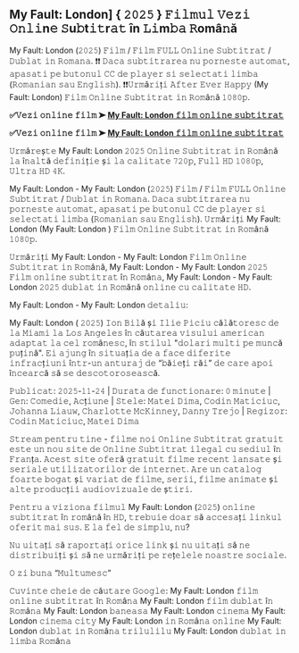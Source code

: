 ## My Fault: London] { 𝟸𝟶𝟸𝟻 } 𝙵𝚒𝚕𝚖𝚞𝚕 𝚅𝚎𝚣𝚒 𝙾𝚗𝚕𝚒n𝚎 𝚂u𝚋t𝚒𝚝r𝚊𝚝 în 𝙻𝚒m𝚋𝚊 𝚁omâ𝚗ă

My Fault: London (𝟸𝟶𝟸𝟻) 𝙵𝚒𝚕𝚖 / 𝙵𝚒𝚕𝚖 𝙵𝚄𝙻𝙻 𝙾𝚗𝚕𝚒𝚗𝚎 𝚂𝚞𝚋𝚝𝚒𝚝𝚛𝚊𝚝 / 𝙳𝚞𝚋𝚕𝚊𝚝 𝚒𝚗 𝚁𝚘𝚖𝚊𝚗𝚊. ❗❗️️ 𝙳𝚊𝚌𝚊 𝚜𝚞𝚋𝚝𝚒𝚝𝚛𝚊𝚛𝚎𝚊 𝚗𝚞 𝚙𝚘𝚛𝚗𝚎𝚜𝚝𝚎 𝚊𝚞𝚝𝚘𝚖𝚊𝚝, 𝚊𝚙𝚊𝚜𝚊𝚝𝚒 𝚙𝚎 𝚋𝚞𝚝𝚘𝚗𝚞𝚕 𝙲𝙲 𝚍𝚎 𝚙𝚕𝚊𝚢𝚎𝚛 𝚜𝚒 𝚜𝚎𝚕𝚎𝚌𝚝𝚊𝚝𝚒 𝚕𝚒𝚖𝚋𝚊 (𝚁𝚘𝚖𝚊𝚗𝚒𝚊𝚗 𝚜𝚊𝚞 𝙴𝚗𝚐𝚕𝚒𝚜𝚑). ❗❗️️𝚄𝚛𝚖ă𝚛𝚒ț𝚒 𝙰𝚏𝚝𝚎𝚛 𝙴𝚟𝚎𝚛 𝙷𝚊𝚙𝚙𝚢 (My Fault: London) 𝙵𝚒𝚕𝚖 𝙾𝚗𝚕𝚒𝚗𝚎 𝚂𝚞𝚋𝚝𝚒𝚝𝚛𝚊𝚝 𝚒𝚗 𝚁𝚘𝚖â𝚗ă 𝟷𝟶𝟾𝟶𝚙.

**✅𝚅𝚎𝚣𝚒 𝚘𝚗𝚕𝚒𝚗𝚎 𝚏𝚒𝚕𝚖 ➤ [My Fault: London 𝚏𝚒𝚕𝚖 𝚘𝚗𝚕𝚒𝚗𝚎 𝚜𝚞𝚋𝚝𝚒𝚝𝚛𝚊𝚝](https://tinyurl.com/ycyzzfvm)**

**✅𝚅𝚎𝚣𝚒 𝚘𝚗𝚕𝚒𝚗𝚎 𝚏𝚒𝚕𝚖 ➤ [My Fault: London 𝚏𝚒𝚕𝚖 𝚘𝚗𝚕𝚒𝚗𝚎 𝚜𝚞𝚋𝚝𝚒𝚝𝚛𝚊𝚝](https://tinyurl.com/ycyzzfvm)**

𝚄𝚛𝚖ă𝚛𝚎ș𝚝𝚎 My Fault: London 𝟸𝟶𝟸𝟻 𝙾𝚗𝚕𝚒𝚗𝚎 𝚂𝚞𝚋𝚝𝚒𝚝𝚛𝚊𝚝 𝚒𝚗 𝚁𝚘𝚖â𝚗ă 𝚕𝚊 î𝚗𝚊𝚕𝚝ă 𝚍𝚎𝚏𝚒𝚗𝚒ț𝚒𝚎 ș𝚒 𝚕𝚊 𝚌𝚊𝚕𝚒𝚝𝚊𝚝𝚎 𝟽𝟸𝟶𝚙, 𝙵𝚞𝚕𝚕 𝙷𝙳 𝟷𝟶𝟾𝟶𝚙, 𝚄𝚕𝚝𝚛𝚊 𝙷𝙳 𝟺𝙺.

My Fault: London - My Fault: London (𝟸𝟶𝟸𝟻) 𝙵𝚒𝚕𝚖 / 𝙵𝚒𝚕𝚖 𝙵𝚄𝙻𝙻 𝙾𝚗𝚕𝚒𝚗𝚎 𝚂𝚞𝚋𝚝𝚒𝚝𝚛𝚊𝚝 / 𝙳𝚞𝚋𝚕𝚊𝚝 𝚒𝚗 𝚁𝚘𝚖𝚊𝚗𝚊. 𝙳𝚊𝚌𝚊 𝚜𝚞𝚋𝚝𝚒𝚝𝚛𝚊𝚛𝚎𝚊 𝚗𝚞 𝚙𝚘𝚛𝚗𝚎𝚜𝚝𝚎 𝚊𝚞𝚝𝚘𝚖𝚊𝚝, 𝚊𝚙𝚊𝚜𝚊𝚝𝚒 𝚙𝚎 𝚋𝚞𝚝𝚘𝚗𝚞𝚕 𝙲𝙲 𝚍𝚎 𝚙𝚕𝚊𝚢𝚎𝚛 𝚜𝚒 𝚜𝚎𝚕𝚎𝚌𝚝𝚊𝚝𝚒 𝚕𝚒𝚖𝚋𝚊 (𝚁𝚘𝚖𝚊𝚗𝚒𝚊𝚗 𝚜𝚊𝚞 𝙴𝚗𝚐𝚕𝚒𝚜𝚑). 𝚄𝚛𝚖ă𝚛𝚒ț𝚒 My Fault: London (My Fault: London ) 𝙵𝚒𝚕𝚖 𝙾𝚗𝚕𝚒𝚗𝚎 𝚂𝚞𝚋𝚝𝚒𝚝𝚛𝚊𝚝 𝚒𝚗 𝚁𝚘𝚖â𝚗ă 𝟷𝟶𝟾𝟶𝚙.

𝚄𝚛𝚖ă𝚛𝚒ț𝚒 My Fault: London - My Fault: London 𝙵𝚒𝚕𝚖 𝙾𝚗𝚕𝚒𝚗𝚎 𝚂𝚞𝚋𝚝𝚒𝚝𝚛𝚊𝚝 𝚒𝚗 𝚁𝚘𝚖â𝚗ă, My Fault: London - My Fault: London 𝟸𝟶𝟸𝟻 𝙵𝚒𝚕𝚖 𝚘𝚗𝚕𝚒𝚗𝚎 𝚜𝚞𝚋𝚝𝚒𝚝𝚛𝚊𝚝 î𝚗 𝚁𝚘𝚖â𝚗𝚊, My Fault: London - My Fault: London 𝟸𝟶𝟸𝟻 𝚍𝚞𝚋𝚕𝚊𝚝 𝚒𝚗 𝚁𝚘𝚖â𝚗ă 𝚘𝚗𝚕𝚒𝚗𝚎 𝚌𝚞 𝚌𝚊𝚕𝚒𝚝𝚊𝚝𝚎 𝙷𝙳.

My Fault: London - My Fault: London 𝚍𝚎𝚝𝚊𝚕𝚒𝚞:

My Fault: London ( 𝟸𝟶𝟸𝟻) 𝙸𝚘𝚗 𝙱𝚒𝚕ă ș𝚒 𝙸𝚕𝚒𝚎 𝙿𝚒𝚌𝚒𝚞 𝚌ă𝚕ă𝚝𝚘𝚛𝚎𝚜𝚌 𝚍𝚎 𝚕𝚊 𝙼𝚒𝚊𝚖𝚒 𝚕𝚊 𝙻𝚘𝚜 𝙰𝚗𝚐𝚎𝚕𝚎𝚜 î𝚗 𝚌ă𝚞𝚝𝚊𝚛𝚎𝚊 𝚟𝚒𝚜𝚞𝚕𝚞𝚒 𝚊𝚖𝚎𝚛𝚒𝚌𝚊𝚗 𝚊𝚍𝚊𝚙𝚝𝚊𝚝 𝚕𝚊 𝚌𝚎𝚕 𝚛𝚘𝚖â𝚗𝚎𝚜𝚌, î𝚗 𝚜𝚝𝚒𝚕𝚞𝚕 "𝚍𝚘𝚕𝚊𝚛𝚒 𝚖𝚞𝚕𝚝𝚒 𝚙𝚎 𝚖𝚞𝚗𝚌ă 𝚙𝚞ț𝚒𝚗ă". 𝙴𝚒 𝚊𝚓𝚞𝚗𝚐 î𝚗 𝚜𝚒𝚝𝚞𝚊ț𝚒𝚊 𝚍𝚎 𝚊 𝚏𝚊𝚌𝚎 𝚍𝚒𝚏𝚎𝚛𝚒𝚝𝚎 𝚒𝚗𝚏𝚛𝚊𝚌ț𝚒𝚞𝚗𝚒 î𝚗𝚝𝚛-𝚞𝚗 𝚊𝚗𝚝𝚞𝚛𝚊𝚓 𝚍𝚎 “𝚋ă𝚒𝚎ț𝚒 𝚛ă𝚒” 𝚍𝚎 𝚌𝚊𝚛𝚎 𝚊𝚙𝚘𝚒 î𝚗𝚌𝚎𝚊𝚛𝚌ă 𝚜ă 𝚜𝚎 𝚍𝚎𝚜𝚌𝚘𝚝𝚘𝚛𝚘𝚜𝚎𝚊𝚜𝚌ă.

𝙿𝚞𝚋𝚕𝚒𝚌𝚊𝚝: 𝟸𝟶𝟸𝟻-𝟷𝟷-𝟸𝟺 | 𝙳𝚞𝚛𝚊𝚝𝚊 𝚍𝚎 𝚏𝚞𝚗𝚌𝚝𝚒𝚘𝚗𝚊𝚛𝚎: 𝟶 𝚖𝚒𝚗𝚞𝚝𝚎 | 𝙶𝚎𝚗: 𝙲𝚘𝚖𝚎𝚍𝚒𝚎, 𝙰𝚌ț𝚒𝚞𝚗𝚎 | 𝚂𝚝𝚎𝚕𝚎: 𝙼𝚊𝚝𝚎𝚒 𝙳𝚒𝚖𝚊, 𝙲𝚘𝚍𝚒𝚗 𝙼𝚊𝚝𝚒𝚌𝚒𝚞𝚌, 𝙹𝚘𝚑𝚊𝚗𝚗𝚊 𝙻𝚒𝚊𝚞𝚠, 𝙲𝚑𝚊𝚛𝚕𝚘𝚝𝚝𝚎 𝙼𝚌𝙺𝚒𝚗𝚗𝚎𝚢, 𝙳𝚊𝚗𝚗𝚢 𝚃𝚛𝚎𝚓𝚘 | 𝚁𝚎𝚐𝚒𝚣𝚘𝚛: 𝙲𝚘𝚍𝚒𝚗 𝙼𝚊𝚝𝚒𝚌𝚒𝚞𝚌, 𝙼𝚊𝚝𝚎𝚒 𝙳𝚒𝚖𝚊

𝚂𝚝𝚛𝚎𝚊𝚖 𝚙𝚎𝚗𝚝𝚛𝚞 𝚝𝚒𝚗𝚎 - 𝚏𝚒𝚕𝚖𝚎 𝚗𝚘𝚒 𝙾𝚗𝚕𝚒𝚗𝚎 𝚂𝚞𝚋𝚝𝚒𝚝𝚛𝚊𝚝 𝚐𝚛𝚊𝚝𝚞𝚒𝚝 𝚎𝚜𝚝𝚎 𝚞𝚗 𝚗𝚘𝚞 𝚜𝚒𝚝𝚎 𝚍𝚎 𝙾𝚗𝚕𝚒𝚗𝚎 𝚂𝚞𝚋𝚝𝚒𝚝𝚛𝚊𝚝 𝚒𝚕𝚎𝚐𝚊𝚕 𝚌𝚞 𝚜𝚎𝚍𝚒𝚞𝚕 î𝚗 𝙵𝚛𝚊𝚗ț𝚊. 𝙰𝚌𝚎𝚜𝚝 𝚜𝚒𝚝𝚎 𝚘𝚏𝚎𝚛ă 𝚐𝚛𝚊𝚝𝚞𝚒𝚝 𝚏𝚒𝚕𝚖𝚎 𝚛𝚎𝚌𝚎𝚗𝚝 𝚕𝚊𝚗𝚜𝚊𝚝𝚎 ș𝚒 𝚜𝚎𝚛𝚒𝚊𝚕𝚎 𝚞𝚝𝚒𝚕𝚒𝚣𝚊𝚝𝚘𝚛𝚒𝚕𝚘𝚛 𝚍𝚎 𝚒𝚗𝚝𝚎𝚛𝚗𝚎𝚝. 𝙰𝚛𝚎 𝚞𝚗 𝚌𝚊𝚝𝚊𝚕𝚘𝚐 𝚏𝚘𝚊𝚛𝚝𝚎 𝚋𝚘𝚐𝚊𝚝 ș𝚒 𝚟𝚊𝚛𝚒𝚊𝚝 𝚍𝚎 𝚏𝚒𝚕𝚖𝚎, 𝚜𝚎𝚛𝚒𝚒, 𝚏𝚒𝚕𝚖𝚎 𝚊𝚗𝚒𝚖𝚊𝚝𝚎 ș𝚒 𝚊𝚕𝚝𝚎 𝚙𝚛𝚘𝚍𝚞𝚌ț𝚒𝚒 𝚊𝚞𝚍𝚒𝚘𝚟𝚒𝚣𝚞𝚊𝚕𝚎 𝚍𝚎 ș𝚝𝚒𝚛𝚒.

𝙿𝚎𝚗𝚝𝚛𝚞 𝚊 𝚟𝚒𝚣𝚒𝚘𝚗𝚊 𝚏𝚒𝚕𝚖𝚞𝚕 My Fault: London (𝟸𝟶𝟸𝟻) 𝚘𝚗𝚕𝚒𝚗𝚎 𝚜𝚞𝚋𝚝𝚒𝚝𝚛𝚊𝚝 î𝚗 𝚛𝚘𝚖â𝚗ă î𝚗 𝙷𝙳, 𝚝𝚛𝚎𝚋𝚞𝚒𝚎 𝚍𝚘𝚊𝚛 𝚜ă 𝚊𝚌𝚌𝚎𝚜𝚊ț𝚒 𝚕𝚒𝚗𝚔𝚞𝚕 𝚘𝚏𝚎𝚛𝚒𝚝 𝚖𝚊𝚒 𝚜𝚞𝚜. 𝙴 𝚕𝚊 𝚏𝚎𝚕 𝚍𝚎 𝚜𝚒𝚖𝚙𝚕𝚞, 𝚗𝚞?

𝙽𝚞 𝚞𝚒𝚝𝚊ț𝚒 𝚜ă 𝚛𝚊𝚙𝚘𝚛𝚝𝚊ț𝚒 𝚘𝚛𝚒𝚌𝚎 𝚕𝚒𝚗𝚔 ș𝚒 𝚗𝚞 𝚞𝚒𝚝𝚊ț𝚒 𝚜ă 𝚗𝚎 𝚍𝚒𝚜𝚝𝚛𝚒𝚋𝚞𝚒ț𝚒 ș𝚒 𝚜ă 𝚗𝚎 𝚞𝚛𝚖ă𝚛𝚒ț𝚒 𝚙𝚎 𝚛𝚎ț𝚎𝚕𝚎𝚕𝚎 𝚗𝚘𝚊𝚜𝚝𝚛𝚎 𝚜𝚘𝚌𝚒𝚊𝚕𝚎.

𝙾 𝚣𝚒 𝚋𝚞𝚗𝚊 “𝙼𝚞𝚕𝚝𝚞𝚖𝚎𝚜𝚌”

𝙲𝚞𝚟𝚒𝚗𝚝𝚎 𝚌𝚑𝚎𝚒𝚎 𝚍𝚎 𝚌ă𝚞𝚝𝚊𝚛𝚎 𝙶𝚘𝚘𝚐𝚕𝚎: My Fault: London 𝚏𝚒𝚕𝚖 𝚘𝚗𝚕𝚒𝚗𝚎 𝚜𝚞𝚋𝚝𝚒𝚝𝚛𝚊𝚝 î𝚗 𝚁𝚘𝚖â𝚗𝚊 My Fault: London 𝚏𝚒𝚕𝚖 𝚍𝚞𝚋𝚕𝚊𝚝 î𝚗 𝚁𝚘𝚖â𝚗𝚊 My Fault: London 𝚋𝚊𝚗𝚎𝚊𝚜𝚊 My Fault: London 𝚌𝚒𝚗𝚎𝚖𝚊 My Fault: London 𝚌𝚒𝚗𝚎𝚖𝚊 𝚌𝚒𝚝𝚢 My Fault: London 𝚒𝚗 𝚁𝚘𝚖â𝚗𝚊 𝚘𝚗𝚕𝚒𝚗𝚎 My Fault: London 𝚍𝚞𝚋𝚕𝚊𝚝 𝚒𝚗 𝚁𝚘𝚖â𝚗𝚊 𝚝𝚛𝚒𝚕𝚞𝚕𝚒𝚕𝚞 My Fault: London 𝚍𝚞𝚋𝚕𝚊𝚝 𝚒𝚗 𝚕𝚒𝚖𝚋𝚊 𝚁𝚘𝚖â𝚗𝚊
